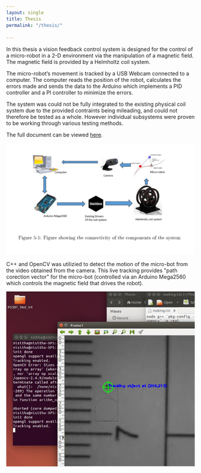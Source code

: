 ```yaml
---
layout: single
title: Thesis
permalink: "/thesis/"

---
```


In this thesis a vision feedback control system is designed for the control of a micro-robot in a 2-D environment via the manipulation of a magnetic field. The magnetic field is provided by a Helmholtz coil system.

The micro-robot’s movement is tracked by a USB Webcam connected to a computer. The computer reads the position of the robot, calculates the errors made and sends the data to the Arduino which implements a PID controller and a PI controller to minimize the errors.

The system was could not be fully integrated to the existing physical coil system due to the provided contraints being mileading, and could not therefore be tested as a whole. However individual subsystems were proven to be working through various testing methods.

The full document can be viewed [here](/uploads/Thesis.pdf).

![thesis2](/uploads/thesis2.jpg)

C++ and OpenCV was utilizied to detect the motion of the micro-bot from the video obtained from the camera. This live tracking provides "path corection vector" for the micro-bot (controlled via an Arduino Mega2560 which controls the magnetic field that drives the robot).

![thesis1](/uploads/thesis.jpg)